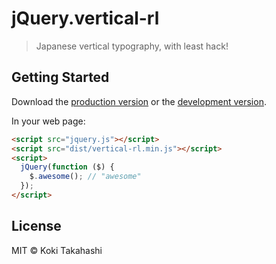 # jQuery.vertical-rl

> Japanese vertical typography, with least hack!


## Getting Started

Download the [production version][min] or the [development version][max].

[min]: https://raw.githubusercontent.com/hakatashi/jquery-vertical-rl/master/dist/jquery.vertical-rl.min.js
[max]: https://raw.githubusercontent.com/hakatashi/jquery-vertical-rl/master/dist/jquery.vertical-rl.js

In your web page:

```html
<script src="jquery.js"></script>
<script src="dist/vertical-rl.min.js"></script>
<script>
  jQuery(function ($) {
    $.awesome(); // "awesome"
  });
</script>
```


## License

MIT © Koki Takahashi
